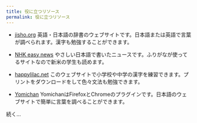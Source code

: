 ```yaml
---
title: 役に立つリソース
permalink: 役に立つリソース
---
```


* [jisho.org](https://jisho.org)  英語・日本語の辞書のウェブサイトです。日本語または英語で言葉が調べられます。漢字も勉強することができます。

* [NHK easy news](https://www3.nhk.or.jp/news/easy/)  やさしい日本語で書いたニュースです。ふりがなが使ってるサイトなので新米の学生も読めます。

* [happylilac.net](http://happylilac.net/syogaku.html) このウェブサイトで小学校や中学の漢字を練習できます。プリントをダウンロードをして色々文法も勉強できます。

* [Yomichan](https://foosoft.net/projects/yomichan/) YomichanはFirefoxとChromeのプラグインです。日本語のウェブサイトで簡単に言葉を調べることができます。

続く...
